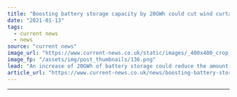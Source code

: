 ```yaml
---
title: "Boosting battery storage capacity by 20GWh could cut wind curtailment by 50%"
date: "2021-01-13"
tags: 
  - current news
  - news
source: "current news"
image_url: "https://www.current-news.co.uk/static/images/_400x400_crop_center-center/Anesco_Battery22.png"
image_fp: "/assets/img/post_thumbnails/136.png"
lead: "​An increase of 20GWh of battery storage could reduce the amount of wasted wind power in Great Britain by 50%, according to new analysis from LCP."
article_url: "https://www.current-news.co.uk/news/boosting-battery-storage-capacity-by-20gwh-could-cut-wind-curtailment-by-50?utm_source=rss-feeds&utm_medium=rss&utm_campaign=rss"
---
```


---
